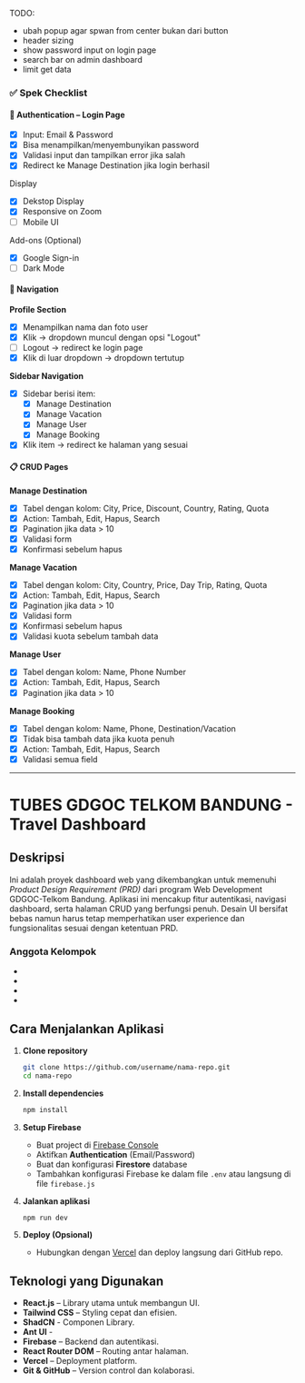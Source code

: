 TODO:

- ubah popup agar spwan from center bukan dari button
- header sizing
- show password input on login page
- search bar on admin dashboard
- limit get data

### ✅ Spek Checklist

#### 🔐 Authentication – Login Page

- [x] Input: Email & Password
- [x] Bisa menampilkan/menyembunyikan password
- [x] Validasi input dan tampilkan error jika salah
- [x] Redirect ke Manage Destination jika login berhasil

Display
- [x] Dekstop Display
- [x] Responsive on Zoom
- [ ] Mobile UI

Add-ons (Optional)
-  [x] Google Sign-in
-  [ ] Dark Mode

#### 🧭 Navigation

**Profile Section**

- [x] Menampilkan nama dan foto user
- [x] Klik → dropdown muncul dengan opsi "Logout"
- [ ] Logout → redirect ke login page
- [x] Klik di luar dropdown → dropdown tertutup

**Sidebar Navigation**

- [x] Sidebar berisi item:
  - [x] Manage Destination
  - [x] Manage Vacation
  - [x] Manage User
  - [x] Manage Booking
- [x] Klik item → redirect ke halaman yang sesuai

#### 📋 CRUD Pages

**Manage Destination**

- [x] Tabel dengan kolom: City, Price, Discount, Country, Rating, Quota
- [x] Action: Tambah, Edit, Hapus, Search
- [x] Pagination jika data > 10
- [x] Validasi form
- [x] Konfirmasi sebelum hapus

**Manage Vacation**

- [x] Tabel dengan kolom: City, Country, Price, Day Trip, Rating, Quota
- [x] Action: Tambah, Edit, Hapus, Search
- [x] Pagination jika data > 10
- [x] Validasi form
- [x] Konfirmasi sebelum hapus
- [x] Validasi kuota sebelum tambah data

**Manage User**

- [x] Tabel dengan kolom: Name, Phone Number
- [x] Action: Tambah, Edit, Hapus, Search
- [x] Pagination jika data > 10

**Manage Booking**

- [x] Tabel dengan kolom: Name, Phone, Destination/Vacation
- [x] Tidak bisa tambah data jika kuota penuh
- [x] Action: Tambah, Edit, Hapus, Search
- [x] Validasi semua field

---

# TUBES GDGOC TELKOM BANDUNG - Travel Dashboard

## Deskripsi

Ini adalah proyek dashboard web yang dikembangkan untuk memenuhi _Product Design Requirement (PRD)_ dari program Web Development GDGOC-Telkom Bandung. Aplikasi ini mencakup fitur autentikasi, navigasi dashboard, serta halaman CRUD yang berfungsi penuh. Desain UI bersifat bebas namun harus tetap memperhatikan user experience dan fungsionalitas sesuai dengan ketentuan PRD.

### Anggota Kelompok

-
-
-
-

## Cara Menjalankan Aplikasi

1. **Clone repository**

   ```bash
   git clone https://github.com/username/nama-repo.git
   cd nama-repo
   ```

2. **Install dependencies**

   ```bash
   npm install
   ```

3. **Setup Firebase**

   - Buat project di [Firebase Console](https://console.firebase.google.com/)
   - Aktifkan **Authentication** (Email/Password)
   - Buat dan konfigurasi **Firestore** database
   - Tambahkan konfigurasi Firebase ke dalam file `.env` atau langsung di file `firebase.js`

4. **Jalankan aplikasi**

   ```bash
   npm run dev
   ```

5. **Deploy (Opsional)**
   - Hubungkan dengan [Vercel](https://vercel.com/) dan deploy langsung dari GitHub repo.

## Teknologi yang Digunakan

- **React.js** – Library utama untuk membangun UI.
- **Tailwind CSS** – Styling cepat dan efisien.
- **ShadCN** - Componen Library.
- **Ant UI** -
- **Firebase** – Backend dan autentikasi.
- **React Router DOM** – Routing antar halaman.
- **Vercel** – Deployment platform.
- **Git & GitHub** – Version control dan kolaborasi.
